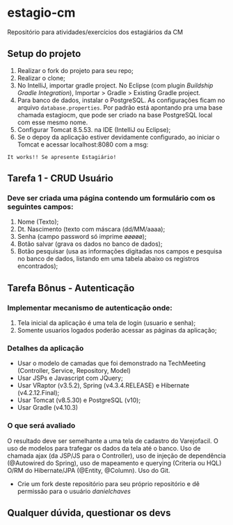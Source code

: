 # estagio-cm
Repositório para atividades/exercícios dos estagiários da CM

## Setup do projeto
1. Realizar o fork do projeto para seu repo;
2. Realizar o clone;
3. No IntelliJ, importar gradle project. No Eclipse (com plugin *Buildship Gradle Integration*), Importar > Gradle > Existing Gradle project.
4. Para banco de dados, instalar o PostgreSQL. As configurações ficam no arquivo `database.properties`. Por padrão está apontando pra uma base chamada estagiocm, que pode ser criado na base PostgreSQL local com esse mesmo nome.
5. Configurar Tomcat 8.5.53. na IDE (IntelliJ ou Eclipse);
6. Se o depoy da aplicação estiver devidamente configurado, ao iniciar o Tomcat e acessar localhost:8080 com a msg:  
```
It works!! Se apresente Estagiário! 
```

## Tarefa 1 - CRUD Usuário
### Deve ser criada uma página contendo um formulário com os seguintes campos:
1. Nome (Texto);
2. Dt. Nascimento (texto com máscara (dd/MM/aaaa);
3. Senha (campo password só imprime øøøøø);
4. Botão salvar (grava os dados no banco de dados);
5. Botão pesquisar (usa as informações digitadas nos campos e pesquisa no banco de dados, listando em uma tabela abaixo os registros encontrados);

## Tarefa Bônus - Autenticação
### Implementar mecanismo de autenticação onde:
1. Tela inicial da aplicação é uma tela de login (usuario e senha);
2. Somente usuarios logados poderão acessar as páginas da aplicação;

### Detalhes da aplicação
- Usar o modelo de camadas que foi demonstrado na TechMeeting (Controller, Service, Repository, Model)
- Usar JSPs e Javascript com JQuery;
- Usar VRaptor (v3.5.2), Spring (v4.3.4.RELEASE) e Hibernate (v4.2.12.Final);
- Usar Tomcat (v8.5.30) e PostgreSQL (v10);
- Usar Gradle (v4.10.3)

### O que será avaliado
O resultado deve ser semelhante a uma tela de cadastro do Varejofacil. O uso de modelos para trafegar os dados da tela até o banco. Uso de chamada ajax (da JSP/JS para o Controller), uso de injeção de dependência (@Autowired do Spring), uso de mapeamento e querying (Criteria ou HQL) O/RM do Hibernate/JPA (@Entity, @Column). Uso do Git.

- Crie um fork deste repositório para seu próprio repositório e dê permissão para o usuário *danielchaves*

## Qualquer dúvida, questionar os devs


